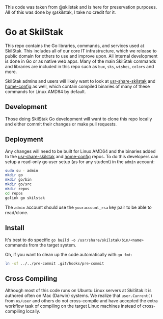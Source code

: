 This code was taken from @skilstak and is here for preservation purposes. All of this was done by @skilstak, I take no credit for it.

# Go at SkilStak

This repo contains the Go libraries, commands, and services used
at SkilStak. This includes all of our core IT infrastructure, which
we release to public domain for others to use and improve upon. All
internal development is done in Go or as native web apps. Many of
the main SkilStak commands and libraries are included in this repo
such as `bux`, `sks`, `wishes`, `colors` and more.

SkilStak admins and users will likely want to look at
[usr-share-skilstak][] and [home-config][] as well, which contain
compiled binaries of many of these commands for Linux AMD64 by
default.

## Development

Those doing SkilStak Go development will want to clone this repo
locally and either commit their changes or make pull requests. 

## Deployment

Any changes will need to be built for Linux AMD64 and the binaries
added to the [usr-share-skilstak][] and [home-config][] repos.  To
do this developers can setup a read-only go user setup (as for any student)
in the `admin` account:

```sh
sudo su - admin
mkdir go
mkdir go/bin
mkdir go/src
mkdir repos
cd repos
golink go skilstak
```

The `admin` account should use the `youraccount_rsa` key pair to be able to
read/clone.

## Install

It's best to do specific `go build -o /usr/share/skilstak/bin/<name>`
commands from the target system.

Oh, if you want to clean up the code automatically with `go fmt`:

```sh
ln -sf ../../pre-commit .git/hooks/pre-commit
```

## Cross Compiling

Although most of this code runs on Ubuntu Linux servers at SkilStak
it is authored often on Mac (Darwin) systems. We realize that
`user.Current()` from `os/user` and others do not cross-compile and
have accepted the extra workflow task of compiling on the target
Linux machines instead of cross-compiling locally.

[usr-share-skilstak]: http://github.com/skilstak/usr-share-skilstak
[home-config]: http://github.com/skilstak/home-config
